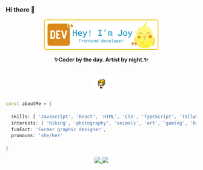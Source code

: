 ### Hi there 👋

<div align="center" width="70">

<img src="https://github.com/jlu9d2/jlu9d2/blob/main/assets/Joy_swe_banner.png" alt="coding rocks"  width="60%"/><br> 
<p><strong>✨Coder by the day. Artist by night.✨</strong></p>
<br>

<img alt="GIF" src="https://github.com/jlu9d2/jlu9d2/blob/main/assets/h0bvA1A8.gif" />
</div>

```dart
const aboutMe = { 

  skills: [ 'Javascript', 'React', 'HTML', 'CSS', 'TypeScript', 'TailwindCSS', 'Material-UI' ],
  interests: [ 'hiking', 'photography', 'animals', 'art', 'gaming', 'birb memes' ],
  funFact: 'Former graphic designer',
  pronouns: 'she/her'
  
}
```
<div align="center" width="70">

  <a href="https://linkedin.com/jlu9d2" target="_blank">
    <img
      src="https://img.shields.io/static/v1?label=|&message=LINKED-IN&color=efc71f&style=plastic&logo=linkedin&logo-color=white"
    />
 </a>
  
 <a href="https://linkedin.com/jlu9d2" target="_blank">
    <img
      src="https://img.shields.io/static/v1?label=|&message=E-MAIL&color=efc71f&style=plastic&logo=gmail&logo-color=white"
    />
 </a>
  
</div>
<!--
**jlu9d2/jlu9d2** is a ✨ _special_ ✨ repository because its `README.md` (this file) appears on your GitHub profile.

Here are some ideas to get you started:

- 🔭 I’m currently working on ...
- 🌱 I’m currently learning ...
- 👯 I’m looking to collaborate on ...
- 🤔 I’m looking for help with ...
- 💬 Ask me about ...
- 📫 How to reach me: ...
- 😄 Pronouns: ...
- ⚡ Fun fact: ...
-->

